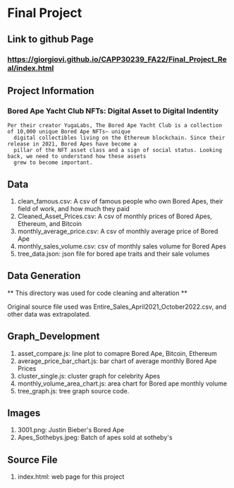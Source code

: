 # Final Project 

## Link to github Page
### https://giorgiovi.github.io/CAPP30239_FA22/Final_Project_Real/index.html

## Project Information
### Bored Ape Yacht Club NFTs: Digital Asset to Digital Indentity
    Per their creator YugaLabs, The Bored Ape Yacht Club is a collection of 10,000 unique Bored Ape NFTs— unique
      digital collectibles living on the Ethereum blockchain. Since their release in 2021, Bored Apes have become a
      pillar of the NFT asset class and a sign of social status. Looking back, we need to understand how these assets
      grew to become important.
## Data

1. clean_famous.csv: A csv of famous people who own Bored Apes, their field of work, and how much they paid
2. Cleaned_Asset_Prices.csv: A csv of monthly prices of Bored Apes, Ethereum, and Bitcoin
3. monthly_average_price.csv: A csv of monthly average price of Bored Ape
4. monthly_sales_volume.csv: csv of monthly sales volume for Bored Apes
5. tree_data.json: json file for bored ape traits and their sale volumes

## Data Generation
** This directory was used for code cleaning and alteration **

Original source file used was Entire_Sales_April2021_October2022.csv, and other data was extrapolated.

## Graph_Development

1. asset_compare.js: line plot to comapre Bored Ape, Bitcoin, Ethereum
2. average_price_bar_chart.js: bar chart of average monthly Bored Ape Prices
3. cluster_single.js: cluster graph for celebrity Apes
4. monthly_volume_area_chart.js: area chart for Bored ape monthly volume
5. tree_graph.js: tree graph source code. 


## Images
1. 3001.png: Justin Bieber's Bored Ape
2. Apes_Sothebys.jpeg: Batch of apes sold at sotheby's

## Source File
1. index.html: web page for this project
